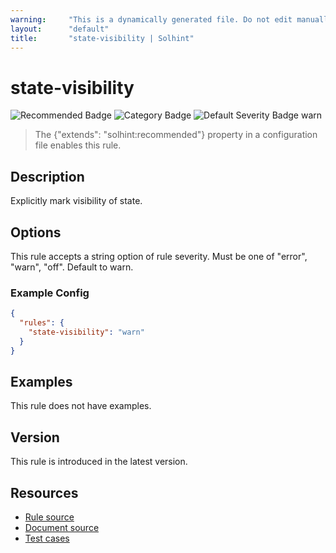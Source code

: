 ```yaml
---
warning:     "This is a dynamically generated file. Do not edit manually."
layout:      "default"
title:       "state-visibility | Solhint"
---
```


# state-visibility
![Recommended Badge](https://img.shields.io/badge/-Recommended-brightgreen)
![Category Badge](https://img.shields.io/badge/-Security%20Rules-informational)
![Default Severity Badge warn](https://img.shields.io/badge/Default%20Severity-warn-yellow)
> The {"extends": "solhint:recommended"} property in a configuration file enables this rule.


## Description
Explicitly mark visibility of state.

## Options
This rule accepts a string option of rule severity. Must be one of "error", "warn", "off". Default to warn.

### Example Config
```json
{
  "rules": {
    "state-visibility": "warn"
  }
}
```


## Examples
This rule does not have examples.

## Version
This rule is introduced in the latest version.

## Resources
- [Rule source](https://github.com/protofire/solhint/tree/master/lib/rules/security/state-visibility.js)
- [Document source](https://github.com/protofire/solhint/tree/master/docs/rules/security/state-visibility.md)
- [Test cases](https://github.com/protofire/solhint/tree/master/test/rules/security/state-visibility.js)
